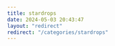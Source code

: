 ```yaml
---
title: stardrops
date: 2024-05-03 20:43:47
layout: "redirect"
redirect: "/categories/stardrops"
---
```

